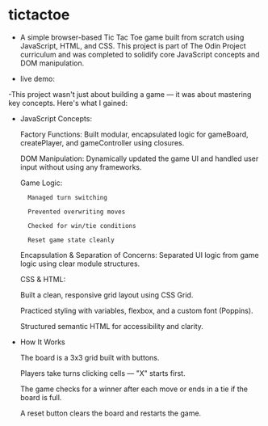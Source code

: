 # tictactoe

- A simple browser-based Tic Tac Toe game built from scratch using JavaScript, HTML, and CSS. This project is part of The Odin Project curriculum and was completed to solidify core JavaScript concepts and DOM manipulation.

- live demo:

-This project wasn't just about building a game — it was about mastering key concepts. Here's what I gained:

- JavaScript Concepts:

  Factory Functions: Built modular, encapsulated logic for gameBoard, createPlayer, and gameController using closures.

  DOM Manipulation: Dynamically updated the game UI and handled user input without using any frameworks.

  Game Logic:

        Managed turn switching

        Prevented overwriting moves

        Checked for win/tie conditions

        Reset game state cleanly

  Encapsulation & Separation of Concerns: Separated UI logic from game logic using clear module structures.

  CSS & HTML:

  Built a clean, responsive grid layout using CSS Grid.

  Practiced styling with variables, flexbox, and a custom font (Poppins).

  Structured semantic HTML for accessibility and clarity.

- How It Works

  The board is a 3x3 grid built with buttons.

  Players take turns clicking cells — "X" starts first.

  The game checks for a winner after each move or ends in a tie if the board is full.

  A reset button clears the board and restarts the game.
